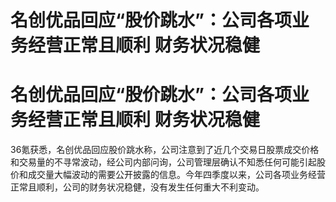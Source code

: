 # 名创优品回应“股价跳水”：公司各项业务经营正常且顺利 财务状况稳健

# 名创优品回应“股价跳水”：公司各项业务经营正常且顺利 财务状况稳健

36氪获悉，名创优品回应股价跳水称，公司注意到了近几个交易日股票成交价格和交易量的不寻常波动，经公司内部问询，公司管理层确认不知悉任何可能引起股价和成交量大幅波动的需要公开披露的信息。今年四季度以来，公司各项业务经营正常且顺利，公司的财务状况稳健，没有发生任何重大不利变动。

